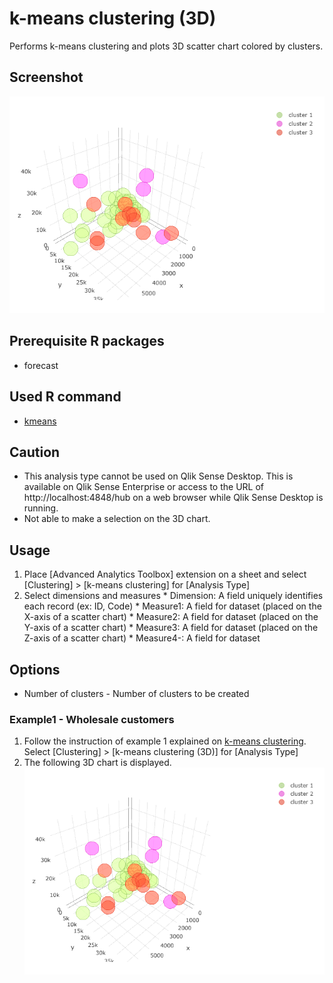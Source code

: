 # k-means clustering (3D)
Performs k-means clustering and plots 3D scatter chart colored by clusters.

## Screenshot
![kmeans screenshot](./images/kmeans_3d_example1.png)

## Prerequisite R packages
 * forecast

## Used R command
 * [kmeans](https://www.rdocumentation.org/packages/stats/versions/3.4.1/topics/kmeans)

## Caution
 * This analysis type cannot be used on Qlik Sense Desktop. This is available on Qlik Sense Enterprise or  access to the URL of http://localhost:4848/hub on a web browser while Qlik Sense Desktop is running.
 * Not able to make a selection on the 3D chart.

## Usage
  1. Place [Advanced Analytics Toolbox] extension on a sheet and select [Clustering] > [k-means clustering] for [Analysis Type]
  2. Select dimensions and measures
    * Dimension: A field uniquely identifies each record (ex: ID, Code)
    * Measure1: A field for dataset (placed on the X-axis of a scatter chart)
    * Measure2: A field for dataset (placed on the Y-axis of a scatter chart)
    * Measure3: A field for dataset (placed on the Z-axis of a scatter chart)
    * Measure4-: A field for dataset

## Options
 * Number of clusters - Number of clusters to be created

### Example1 - Wholesale customers
  1. Follow the instruction of example 1 explained on [k-means clustering](./kmeans.md). Select [Clustering] > [k-means clustering (3D)] for [Analysis Type]
  2. The following 3D chart is displayed.
  ![kmeans screenshot](./images/kmeans_3d_example1.png)
